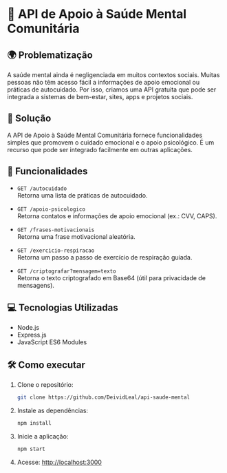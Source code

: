 # 🧠 API de Apoio à Saúde Mental Comunitária

## 🌍 Problematização

A saúde mental ainda é negligenciada em muitos contextos sociais. Muitas pessoas não têm acesso fácil a informações de apoio emocional ou práticas de autocuidado. Por isso, criamos uma API gratuita que pode ser integrada a sistemas de bem-estar, sites, apps e projetos sociais.

## 🎯 Solução

A API de Apoio à Saúde Mental Comunitária fornece funcionalidades simples que promovem o cuidado emocional e o apoio psicológico. É um recurso que pode ser integrado facilmente em outras aplicações.

## 🚀 Funcionalidades

- `GET /autocuidado`  
  Retorna uma lista de práticas de autocuidado.

- `GET /apoio-psicologico`  
  Retorna contatos e informações de apoio emocional (ex.: CVV, CAPS).

- `GET /frases-motivacionais`  
  Retorna uma frase motivacional aleatória.

- `GET /exercicio-respiracao`  
  Retorna um passo a passo de exercício de respiração guiada.

- `GET /criptografar?mensagem=texto`  
  Retorna o texto criptografado em Base64 (útil para privacidade de mensagens).

## 💻 Tecnologias Utilizadas

- Node.js
- Express.js
- JavaScript ES6 Modules

## 🛠️ Como executar

1. Clone o repositório:

   ```bash
   git clone https://github.com/DeividLeal/api-saude-mental
   ```

2. Instale as dependências:

   ```bash
   npm install
   ```

3. Inicie a aplicação:

   ```bash
   npm start
   ```

4. Acesse: [http://localhost:3000](http://localhost:3000)
